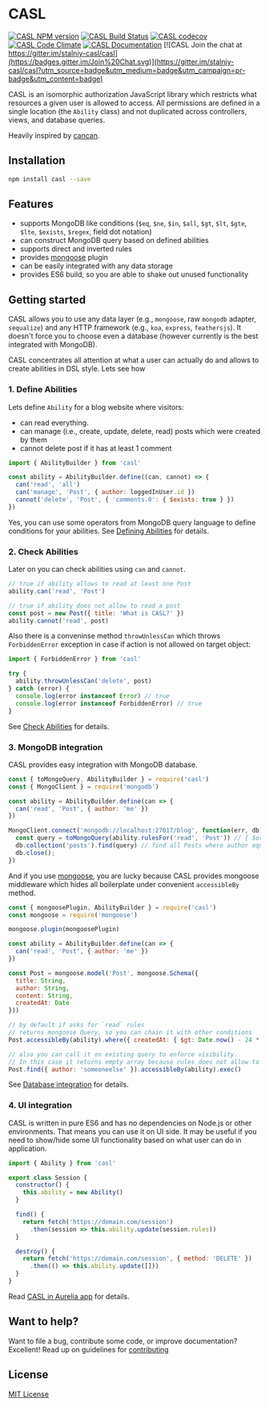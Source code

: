 # CASL

[![CASL NPM version](https://badge.fury.io/js/casl.svg)](http://badge.fury.io/js/casl)
[![CASL Build Status](https://travis-ci.org/stalniy/casl.svg?branch=master)](https://travis-ci.org/stalniy/casl)
[![CASL  codecov](https://codecov.io/gh/stalniy/casl/branch/master/graph/badge.svg)](https://codecov.io/gh/stalniy/casl)
[![CASL Code Climate](https://codeclimate.com/github/stalniy/casl/badges/gpa.svg)](https://codeclimate.com/github/stalniy/casl)
[![CASL Documentation](https://img.shields.io/badge/documentation-available-brightgreen.svg)](https://stalniy.github.io/casl/)
[![CASL Join the chat at https://gitter.im/stalniy-casl/casl](https://badges.gitter.im/Join%20Chat.svg)](https://gitter.im/stalniy-casl/casl?utm_source=badge&utm_medium=badge&utm_campaign=pr-badge&utm_content=badge)


CASL is an isomorphic authorization JavaScript library which restricts what resources a given user is allowed to access. All permissions are defined in a single location (the `Ability` class) and not duplicated across controllers, views, and database queries.

Heavily inspired by [cancan](https://github.com/CanCanCommunity/cancancan).

## Installation

```sh
npm install casl --save
```

## Features
* supports MongoDB like conditions (`$eq`, `$ne`, `$in`, `$all`, `$gt`, `$lt`, `$gte`, `$lte`, `$exists`, `$regex`, field dot notation)
* can construct MongoDB query based on defined abilities
* supports direct and inverted rules
* provides [mongoose](https://github.com/Automattic/mongoose) plugin
* can be easily integrated with any data storage
* provides ES6 build, so you are able to shake out unused functionality

## Getting started

CASL allows you to use any data layer (e.g., `mongoose`, raw `mongodb` adapter, `sequalize`) and any HTTP framework (e.g., `koa`, `express`, `feathersjs`). It doesn't force you to choose even a database (however currently is the best integrated with MongoDB).

CASL concentrates all attention at what a user can actually do and allows to create abilities in DSL style. Lets see how

### 1. Define Abilities

Lets define `Ability` for a blog website where visitors:
* can read everything.
* can manage (i.e., create, update, delete, read) posts which were created by them
* cannot delete post if it has at least 1 comment

```js
import { AbilityBuilder } from 'casl'

const ability = AbilityBuilder.define((can, cannot) => {
  can('read', 'all')
  can('manage', 'Post', { author: loggedInUser.id })
  cannot('delete', 'Post', { 'comments.0': { $exists: true } })
})
```

Yes, you can use some operators from MongoDB query language to define conditions for your abilities. See [Defining Abilities][define-abilities] for details.

### 2. Check Abilities

Later on you can check abilities using `can` and `cannot`.
```js
// true if ability allows to read at least one Post
ability.can('read', 'Post')

// true if ability does not allow to read a post
const post = new Post({ title: 'What is CASL?' })
ability.cannot('read', post)
```
Also there is a conveninse method `throwUnlessCan` which throws `ForbiddenError` exception in case if action is not allowed on target object:
```js
import { ForbiddenError } from 'casl'

try {
  ability.throwUnlessCan('delete', post)
} catch (error) {
  console.log(error instanceof Error) // true
  console.log(error instanceof ForbiddenError) // true
}
```

See [Check Abilities][check-abilities] for details.

### 3. MongoDB integration

CASL provides easy integration with MongoDB database.

```js
const { toMongoQuery, AbilityBuilder } = require('casl')
const { MongoClient } = require('mongodb')

const ability = AbilityBuilder.define(can => {
  can('read', 'Post', { author: 'me' })
})

MongoClient.connect('mongodb://localhost:27017/blog', function(err, db) {
  const query = toMongoQuery(ability.rulesFor('read', 'Post')) // { $or: [{ author: 'me' }] }
  db.collection('posts').find(query) // find all Posts where author equals 'me'
  db.close();
})
```

And if you use [mongoose](https://github.com/Automattic/mongoose), you are lucky because CASL provides mongoose middleware which hides all boilerplate under convenient `accessibleBy` method.

```js
const { mongoosePlugin, AbilityBuilder } = require('casl')
const mongoose = require('mongoose')

mongoose.plugin(mongoosePlugin)

const ability = AbilityBuilder.define(can => {
  can('read', 'Post', { author: 'me' })
})

const Post = mongoose.model('Post', mongoose.Schema({
  title: String,
  author: String,
  content: String,
  createdAt: Date
}))

// by default if asks for `read` rules
// returns mongoose Query, so you can chain it with other conditions
Post.accessibleBy(ability).where({ createdAt: { $gt: Date.now() - 24 * 3600 } })

// also you can call it on existing query to enforce visibility.
// In this case it returns empty array because rules does not allow to read Posts of `someoneelse` author
Post.find({ author: 'someoneelse' }).accessibleBy(ability).exec()
```

See [Database integration][database-integration] for details.

### 4. UI integration

CASL is written in pure ES6 and has no dependencies on Node.js or other environments. That means you can use it on UI side. It may be useful if you need to show/hide some UI functionality based on what user can do in application.

```js
import { Ability } from 'casl'

export class Session {
  constructor() {
    this.ability = new Ability()
  }

  find() {
    return fetch('https://domain.com/session')
      .then(session => this.ability.update(session.rules))
  }

  destroy() {
    return fetch('https://domain.com/session', { method: 'DELETE' })
      .then(() => this.ability.update([]))
  }
}
```

Read [CASL in Aurelia app][casl-aurelia-example] for details.

## Want to help?

Want to file a bug, contribute some code, or improve documentation? Excellent! Read up on guidelines for [contributing][contributing]

## License

[MIT License](http://www.opensource.org/licenses/MIT)

[contributing]: https://github.com/stalniy/casl/blob/master/CONTRIBUTING.md
[define-abilities]: https://stalniy.github.io/casl/abilities/2017/07/20/define-abilities.html
[check-abilities]: https://stalniy.github.io/casl/abilities/2017/07/21/check-abilities.html
[database-integration]: https://stalniy.github.io/casl/abilities/database/integration/2017/07/22/database-integration.html
[casl-aurelia-example]: https://medium.com/@sergiy.stotskiy/casl-based-authorization-in-aurelia-app-3e44c0fe1703
